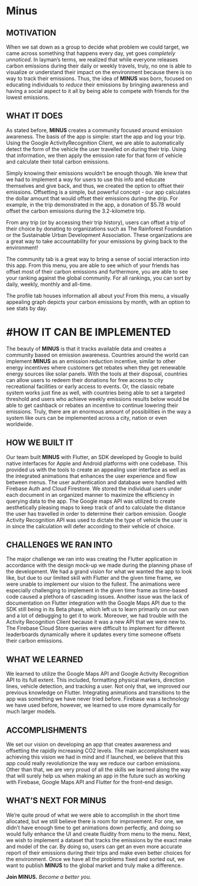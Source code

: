 # Minus
## MOTIVATION
When we sat down as a group to decide what problem we could target, we came across something that happens every day, yet goes _completely unnoticed_. In layman’s terms, we realized that while everyone releases carbon emissions during their daily or weekly travels, truly, no one is able to visualize or understand their impact on the environment because there is no way to track their emissions. Thus, the idea of **MINUS** was born, focused on educating individuals to _reduce_ their emissions by bringing awareness and having a social aspect to it all by being able to compete with friends for the lowest emissions. 

## WHAT IT DOES
As stated before, **MINUS** creates a community focused around emission awareness. The basis of the app is simple: start the app and log your trip. Using the Google ActivityRecognition Client, we are able to automatically detect the form of the vehicle the user travelled on during their trip. Using that information, we then apply the emission rate for that form of vehicle and calculate their total carbon emissions. 

Simply knowing their emissions wouldn’t be enough though. We knew that we had to implement a way for users to use this info and educate themselves and give back, and thus, we created the option to offset their emissions. Offsetting is a simple, but powerful concept - our app calculates the dollar amount that would offset their emissions during the drip. For example, in the trip demonstrated in the app, a donation of $5.78 would offset the carbon emissions during the 3.2-kilometre trip. 

From any trip (or by accessing their trip history), users can offset a trip of their choice by donating to organizations such as The Rainforest Foundation or the Sustainable Urban Development Association. These organizations are a great way to take accountability for your emissions by giving back to the environment!

The community tab is a great way to bring a sense of social interaction into this app. From this menu, you are able to see which of your friends has offset most of their carbon emissions and furthermore, you are able to see your ranking against the global community. For all rankings, you can sort by daily, weekly, monthly and all-time.

The profile tab houses information all about you! From this menu, a visually appealing graph depicts your carbon emissions by month, with an option to see stats by day. 

# #HOW IT CAN BE IMPLEMENTED
The beauty of **MINUS** is that it tracks available data and creates a community based on emission awareness. Countries around the world can implement **MINUS** as an emission reduction incentive, similar to other energy incentives where customers get rebates when they get renewable energy sources like solar panels. With the tools at their disposal, countries can allow users to redeem their donations for free access to city recreational facilities or early access to events. Or, the classic rebate system works just fine as well, with countries being able to set a targeted threshold and users who achieve weekly emissions results below would be able to get cashback or rebates an incentive to continue lowering their emissions. Truly, there are an enormous amount of possibilities in the way a system like ours can be implemented across a city, nation or even worldwide.

## HOW WE BUILT IT
Our team built **MINUS** with Flutter, an SDK developed by Google to build native interfaces for Apple and Android platforms with one codebase. This provided us with the tools to create an appealing user interface as well as the integrated animations that enhances the user experience and flow between menus. The user authentication and database were handled with Firebase Auth and Cloud Firestore. We stored the individual users under each document in an organized manner to maximize the efficiency in querying data to the app. The Google maps API was utilized to create aesthetically pleasing maps to keep track of and to calculate the distance the user has travelled in order to determine their carbon emission. Google Activity Recognition API was used to dictate the type of vehicle the user is in since the calculation will defer according to their vehicle of choice.

## CHALLENGES WE RAN INTO
The major challenge we ran into was creating the Flutter application in accordance with the design mock-up we made during the planning phase of the development. We had a grand vision for what we wanted the app to look like, but due to our limited skill with Flutter and the given time frame, we were unable to implement our vision to the fullest. The animations were especially challenging to implement in the given time frame as time-based code caused a plethora of cascading issues. Another issue was the lack of documentation on Flutter integration with the Google Maps API due to the SDK still being in its Beta phase, which left us to learn primarily on our own and a lot of debugging to get it to work. Moreover, we had trouble with the Activity Recognition Client because it was a new API that we were new to. The Firebase Cloud Store queries were difficult to implement for different leaderboards dynamically where it updates every time someone offsets their carbon emissions.

## WHAT WE LEARNED 
We learned to utilize the Google Maps API and Google Activity Recognition API to its full extent. This included, formatting physical markers, direction lines, vehicle detection, and tracking a user. Not only that, we improved our previous knowledge on Flutter. Integrating animations and transitions to the app was something we have never tried before. Firebase was a technology we have used before, however, we learned to use more dynamically for much larger models.

## ACCOMPLISHMENTS
We set our vision on developing an app that creates awareness and offsetting the rapidly increasing CO2 levels. The main accomplishment was achieving this vision we had in mind and if launched, we believe that this app could really revolutionize the way we reduce our carbon emissions. Other than that, we are very proud of all the skills we learned along the way that will surely help us when making an app in the future such as working with Firebase, Google Maps API and Flutter for the front-end design.

## WHAT’S NEXT FOR MINUS
We’re quite proud of what we were able to accomplish in the short time allocated, but we still believe there is room for improvement. For one, we didn’t have enough time to get animations down perfectly, and doing so would fully enhance the UI and create fluidity from menu to the menu. Next, we wish to implement a dataset that tracks the emissions by the exact make and model of the car. By doing so, users can get an even more accurate report of their emissions during their trips and make even better choices for the environment. Once we have all the problems fixed and sorted out, we want to publish **MINUS** to the global market and truly make a difference.

**Join MINUS.**
_Become a better you._

